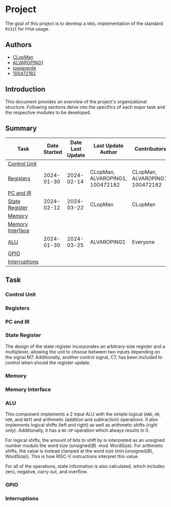 # Project

The goal of this project is to develop a `VHDL` implementation of the standard `RV32I` for `FPGA` usage.

## Authors

- [CLopMan](https://github.com/CLopMan)
- [ALVAROPING1](https://github.com/ALVAROPING1)
- [joseaverde](https://github.com/joseaverde)
- [100472182](https://github.com/100472182)

## Introduction

This document provides an overview of the project's organizational structure. Following sections delve into the specifics of each major task and the respective modules to be developed.

## Summary

| Task | Date Started | Date Last Update | Last Update Author | Contributors |
| ---- | ------------ | ----------------- | ------------------- | ------------ |
| [Control Unit](#Control-Unit) | | | | |
| [Registers](#Registers) | 2024-01-30 | 2024-02-14 | CLopMan, ALVAROPING1, 100472182 | CLopMan, ALVAROPING1, 100472182 |
| [PC and IR](#PC-and-IR) | | | | |
| [State Register](#State-Register) | 2024-02-12 | 2024-03-22 | CLopMan | CLopMan |
| [Memory](#Memory) | | | | |
| [Memory Interface](#Memory-Interface) | | | | |
| [ALU](#ALU) | 2024-01-30 | 2024-03-25 | ALVAROPING1 | Everyone |
| [GPIO](#GPIO) | | | | |
| [Interruptions](#Interruptions) | | | | |

## Task

### Control Unit

### Registers

### PC and IR

### State Register

The design of the state register incorporates an arbitrary-size register and a multiplexer, allowing the unit to choose between two inputs depending on the signal M7. Additionally, another control signal, C7, has been included to control when should the register update.

### Memory

### Memory Interface

### ALU

This component implements a 2 input ALU with the simple logical (`AND`, `OR`, `XOR`, and `NOT`) and arithmetic (addition and subtraction) operations. It also implements logical shifts (left and right) as well as arithmetic shifts (right only). Additionally, it has a `NO-OP` operation which always results in 0.

For logical shifts, the amount of bits to shift by is interpreted as an unsigned number modulo the word size ($\text{unsigned}(B) \mod{\text{WordSize}}$). For arithmetic shifts, the value is instead clamped at the word size ($`\min(\text{unsigned}(B), \text{WordSize})`$). This is how RISC-V instructions interpret this value.

For all of the operations, state information is also calculated, which includes zero, negative, carry out, and overflow.

### GPIO

### Interruptions
